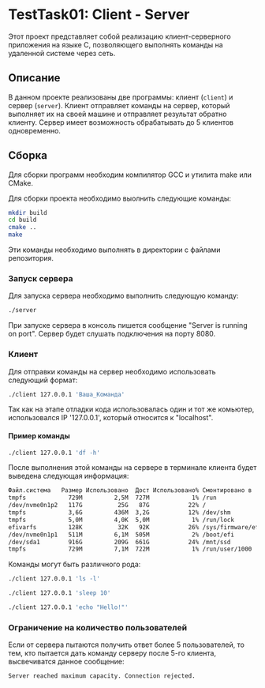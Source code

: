 # TestTask01: Client - Server

Этот проект представляет собой реализацию клиент-серверного приложения на языке C, позволяющего выполнять команды на удаленной системе через сеть.

## Описание

В данном проекте реализованы две программы: клиент (`client`) и сервер (`server`). Клиент отправляет команды на сервер, который выполняет их на своей машине и отправляет результат обратно клиенту. Сервер имеет возможность обрабатывать до 5 клиентов одновременно.

## Сборка

Для сборки программ необходим компилятор GCC и утилита make или CMake.

Для сборки проекта необходимо выолнить следующие команды:

```bash
mkdir build
cd build
cmake ..
make
```
Эти команды необходимо выполнять в директории с файлами репозитория.

### Запуск сервера

Для запуска сервера необходимо выполнить следующую команду:

```bash
./server
```
При запуске сервера в консоль пишется сообщение "Server is running on port". Сервер будет слушать подключения на порту 8080.

### Клиент

Для отправки команды на сервер необходимо использовать следующий формат:

```bash
./client 127.0.0.1 'Ваша_Команда'
```

Так как на этапе отладки кода использовалась один и тот же комьютер, использовался IP '127.0.0.1', который относится к "localhost".

#### Пример команды

```bash
./client 127.0.0.1 'df -h'
```
После выполнения этой команды на сервере в терминале клиента будет выведена следующая информация:

```bash
Файл.система   Размер Использовано  Дост Использовано% Cмонтировано в
tmpfs            729M         2,5M  727M            1% /run
/dev/nvme0n1p2   117G          25G   87G           22% /
tmpfs            3,6G         436M  3,2G           12% /dev/shm
tmpfs            5,0M         4,0K  5,0M            1% /run/lock
efivarfs         128K          32K   92K           26% /sys/firmware/efi/efivars
/dev/nvme0n1p1   511M         6,1M  505M            2% /boot/efi
/dev/sda1        916G         209G  661G           24% /mnt/ssd
tmpfs            729M         7,1M  722M            1% /run/user/1000
```

Команды могут быть различного рода:

```bash
./client 127.0.0.1 'ls -l'
```
```bash
./client 127.0.0.1 'sleep 10'
```
```bash
./client 127.0.0.1 'echo "Hello!"'
```

### Ограничение на количество пользователей 

Если от сервера пытаются получить ответ более 5 пользователей, то тем, кто пытается дать команду серверу после 5-го клиента, высвечиватся данное сообщение:

```bash
Server reached maximum capacity. Connection rejected.
```
